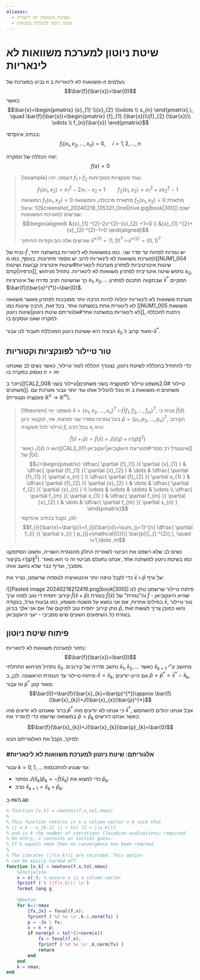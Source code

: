 ```yaml
---
aliases:
  - מערכת משוואות לא לינארית
  - שיטת ניוטון למערכת משוואות
---
```

# שיטת ניוטון למערכת משוואות לא לינאריות
נביט במערכת של $n$ משוואות לא לינאריות ב-$n$ נעלמים:
$$\bar{f}(\bar{x})=\bar{0}$$
כאשר:
$$\bar{x}=\begin{pmatrix}
{x}_{1} \\{x}_{2} \\\vdots \\ x_{n}
\end{pmatrix},\, \quad \bar{f}(\bar{x})=\begin{pmatrix}
{f}_{1} (\bar{x})\\{f}_{2} (\bar{x})\\ \vdots \\ f_{n}(\bar{x})
\end{pmatrix}$$

בכתיב אינקדסי:
$$f_{i}({x}_{1} ,{x}_{2} ,\dots ,x_{n})=0,\, \quad i=1,2,\dots ,n$$

זוהי הכללה של המקרה:
$$f(x)=0$$
>[!example] דוגמה: 
> יהיו ${f}_{1}$ ו-${f}_{2}$ שתי פונקציות המקיימות:
> $${f}_{1} ({x}_{1} ,{x}_{2} )={x}_{1} ^{2}-2{x}_{1} -{x}_{2} +1 \quad \quad {f}_{2} ({x}_{1} ,{x}_{2} )={x}_{1} ^{2}+x{s}_{2} ^{2}-1$$
> המשוואה ${f}_{1}({x}_{1},{x}_{2})=0$ מתארת פרבולה, והמשוואה ${f}_{2}({x}_{1},{x}_{2})=0$ מתארת עיגול:
> ![[Screenshot_20240218_135321_OneDrive.jpg|book|300]]
> ישנם שורשים למערכת המשוואות:
> $$\begin{aligned}
&{x}_{1} ^{2}-2x^{2}-{x}_{2} +1=0 \\
&{x}_{1} ^{2}+{x}_{2} ^{2}-1=0
\end{aligned}$$
שורשים אלה הם נקודות החיתוך $\bar{x}^{*(1)}=(1,0)^{T}$ ו-$\bar{x}^{*(2)}=(0,1)^{T}$

נניח של-$\bar{f}$ יש נגזרות לפחות עד סדר שני. כמו במשוואות לא לינאריות במשתנה יחיד, למערכת משוואות לא לינאריות לרוב יש מספר פתרונות. בנוסף, כמו מ[[NUM1_004 שיטות איטרטיביות לפתרון מערכות לינאריות#שיטות איטרציה קבועות ושיטות הרפיה|קודם]], נחפש שיטה איטריבית לפתרון משוואות לא לינאריות.
נתחיל מניחוש ${x}_{0}$, כך שהשיטה תניב סדרה של איטרציות ${x}_{1},{x}_{2},\dots$ שבתקווה תתכנס לפתרון $\bar{x}^{*}$ המקיים $\bar{f}(\bar{x}^{*})=\bar{0}$.

מערכת משוואות לא לינאריות יכולות להיות הרבה יותר מסובכות לפתרון מאשר משוואה לא לינארית אחת במשתנה אחד. בכל זאת, הרבה שיטות כמו [[NUM1_005 משוואות לא לינאריות במשתנה אחד#אלגוריתם שיטת ניוטון|שיטת ניוטון]], ניתנות להכללה למקרה שאנו עוסקים בו.

הבעיה היא ששיטת ניוטון המוכללת תעבוד לנו עבור $\bar{x}_{0}$ מאוד קרוב ל-$\bar{x}^{*}$.

## טור טיילור לפונקציות וקטוריות

כדי להתחיל בהכללה לשיטת ניוטון, נצטרך הכללה לטור טיילור, כאשר נשים לב שאנחנו נעסוק במקרה בו $n=m$:

ניזכר ב[[CAL2_008 טיילור 2.0#משפט טיילור לפונקציה בשני משתנים|טיילור בשני משתנים]]. נוכל להכליל אותו עוד יותר עבור מערכת עם $m$ משוואות ב-$n$ משתנים (פונקציה וקטורית $\mathbb{R}^{n}\to \mathbb{R}^{m}$).
>[!theorem] משפט: 
 >יהי $\bar{x}=({x}_{1},{x}_{2},\dots,x_{n})^{T}$ ו-$\bar{f}({f}_{1},{f}_{2},\dots,f_{m})^{T}$, ונניח כי $\bar{f}(\bar{x})$ בעל נגזרות מסדר שני לפחות. אזי, לוקטור כיוון $\bar{p}=({p}_{1},{p}_{2},\dots,p_{n})^{T}$, הקירוב טיילור לכל פונקציה $f_{i}$ בכל רכיב $x_{j}$ היא:
>$$\bar{f}(\bar{x}+\bar{p})=\bar{f}(\bar{x})+J(\bar{x})\bar{p}+\mathcal{O}(\| \bar{p}\|_{} ^{2})$$
>כאשר $J(\bar{x})$ הוא ה[[CAL2_011 אינטגרל רב ממדי#מטריצת היעקוביאן|יעקוביאן]] של $\bar{f}(\bar{x})$:
>$$J=\begin{pmatrix}
\dfrac{ \partial {f}_{1}  }{ \partial {x}_{1}  }  & \dfrac{ \partial {f}_{1}  }{ \partial {x}_{2}  }  & \dots  & \dfrac{ \partial {f}_{1}  }{ \partial x_{n} }  \\
\dfrac{ \partial {f}_{2}  }{ \partial x_{1} }  & \dfrac{ \partial {f}_{2}  }{ \partial {x}_{2}  }  & \dots  & \dfrac{ \partial f_{2} }{ \partial {x}_{n}  } \\
\vdots  & \vdots  & \ddots  & \vdots  \\
\dfrac{ \partial f_{m} }{ \partial x_{1} }  & \dfrac{ \partial f_{m} }{ \partial {x}_{2}  }  & \dots  & \dfrac{ \partial f_{m} }{ \partial x_{n} }  
\end{pmatrix}$$
לכן, נקבל בכתיב אינדקסי:
$$f_{i}(\bar{x}+\bar{p})=f_{i}(\bar{x})+\sum_{j=1}^{n} \dfrac{ \partial f_{i} }{ \partial x_{i} } p_{j}+\mathcal{O}(\| \bar{p}\|_{} ^{2}),\, \quad i=1,\dots ,m$$

נשים לב שלא רשמנו את הביטוי לשארית החלק מהנגזרת השנייה, ופשוט הסתפקנו בקיצור $\mathcal{O}(\| p\|_{}^{2})$. כמו בשיטת ניוטון למשתנה אחד, אנחנו נתעלם מביטוי זה כי הוא מאוד מסובך, ועדיף כבר שלא נחשב אותו.

כדי לקבל טיפה יותר אינטואיציה לנוסחה שרשמנו, נצייר את $\bar{x}$ ו-$\bar{p}$ על גרף:

![[Pasted image 20240218212416.png|book|300]]
פיתוח טיילור שרשמנו נותן לנו קירוב יחסית די טוב למהו ערך $\bar{f}(\bar{x}+\bar{p})$ בעזרת $\bar{f}(\bar{x})$ וה"נגזרת" של $\bar{f}$ -שהיא היעקוביאן. במילים אחרות, אם אני נמצא על משטח משופע, כמו גבעות גורל, בנקודה $\bar{x}$, טור טיילור נותן קירוב יחסית טוב למיקום שלי אם אני אלך בכיוון $\bar{p}$, והוא כמובן צריך לעשות זאת בעזרת *כל* השיפועים השונים שיש מסביבי - יעני היעקוביאן.


## פיתוח שיטת ניוטון
נחזור למערכת משוואות לא לינאריות:$$\bar{f}(\bar{x})=\bar{0}$$
נתחיל מניחוש התחלתי $\bar{x}_{0}$. נחשב סדרה של קירובים $\bar{x}_{1},\bar{x}_{2},\dots$ כאשר $\bar{x}_{k+1}$ מחושב ע"י פיתוח טיילור עד הנגזרת הראשונה. לכן, ב-$\bar{x}=\bar{x}_{k}$, אם היינו יודעים $\bar{p}=\bar{p}^{*}=\bar{x}^{*}-\bar{x}_{k}$, אז עבור $\bar{p}^{*}$ מאוד קטן:
$$\bar{0}=\bar{f}(\bar{x}_{k}+\bar{p}^{*})\approx \bar{f}(\bar{x}_{k})+J(\bar{x}_{x})\bar{p}^{*}$$
ברור שאנחנו לא יודעים מהו $\bar{p}^{*}$ כי אנחנו לא יודעים מהו $\bar{x}^{*}$, אבל אנחנו יכולים להשתמש במשוואה שרשמו כדי *להגדיר* את $\bar{p}=\bar{p}_{k}$ כאשר אנחנו דורשים:
$$\bar{f}(\bar{x}_{k})+J(\bar{x}_{k})\bar{p}_{k}=\bar{0}$$

לפיכך, נקבל את האלגוריתם הבא:
### #אלגוריתם: שיטת ניוטון למערכת משוואות לא לינאריות
עבור $k=0,1,\dots$ עד שנגיע להתכנסות:
- נפתור $J(\bar{x}_{k})\bar{p}_{k}=-\bar{f}(\bar{x}_{k})$ כדי למצוא את $\bar{p}_{k}$.
- נציב $\bar{x}_{k+1}=\bar{x}_{k}+\bar{p}_{k}$.

ב-`MATLAB`:
```matlab
% function [x,k] = newtons(f,x,tol,nmax)
%
% This function returns in x a column vector x_k such that
% || x_k - x_{k-1} || < tol (1 + ||x_k||)
% and in k the number of iterations (Jacobian evaluations) required.
% On entry, x contains an initial guess.
% If k equals nmax then no convergence has been reached.
%
% The iterates ||f(x_k)|| are recorded. This option
% can be easily turned off
function [x,k] = newtons(f,x,tol,nmax)
	%Initialize
	x = x(:); % ensure x is a column vector
	fprintf ('k ||f(x_k)|| \n')
	format long g
	
	%Newton
	for k=1:nmax
		[fx,Jx] = feval(f,x);
		fprintf ('%d %e \n',k-1,norm(fx) )
		p = -Jx \ fx;
		x = x + p;
		if norm(p) < tol*(1+norm(x))
			fx = feval(f,x);
			fprintf ('%d %e \n',k,norm(fx) )
			return
		end
	end
	k = nmax;
end
```